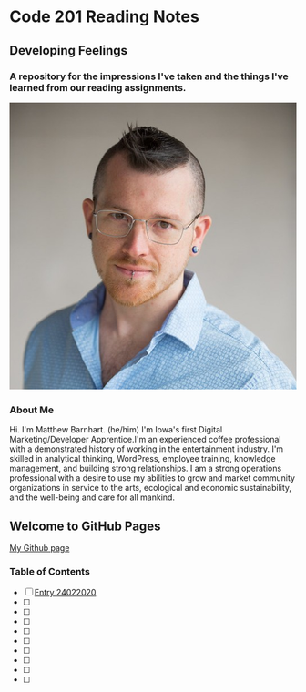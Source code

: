 # Code 201 Reading Notes
## Developing Feelings
### A repository for the impressions I've taken and the things I've learned from our reading assignments.

![Matthew Barnhart](/images/resume-img.jpg)

### About Me
Hi. I'm Matthew Barnhart. (he/him) I'm Iowa's first Digital Marketing/Developer Apprentice.I'm an experienced coffee professional with a demonstrated history of working in the entertainment industry. I'm skilled in analytical thinking, WordPress, employee training, knowledge management, and building strong relationships. I am a strong operations professional with a desire  to use my abilities to grow and market community organizations in service to the arts, ecological and economic sustainability, and the well-being and care for all mankind.

## Welcome to GitHub Pages

[My Github page](https://mcbarnhart.github.io/)

### Table of Contents
- [ ] [Entry 24022020]()
- [ ]
- [ ]
- [ ]
- [ ]
- [ ]
- [ ]
- [ ] 
- [ ] 
- [ ] 
